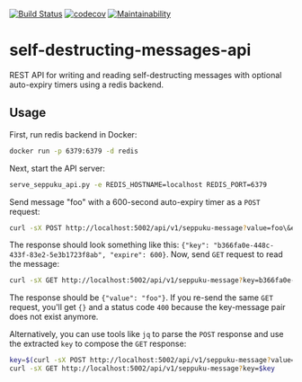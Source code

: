 [![Build Status](https://travis-ci.org/smomni/self-destructing-messages-api.svg?branch=master)](https://travis-ci.org/smomni/self-destructing-messages-api)
[![codecov](https://codecov.io/gh/smomni/self-destructing-messages-api/branch/master/graph/badge.svg)](https://codecov.io/gh/smomni/self-destructing-messages-api)
[![Maintainability](https://api.codeclimate.com/v1/badges/34b7685d825a9a9a96a2/maintainability)](https://codeclimate.com/github/smomni/self-destructing-messages-api/maintainability)

# self-destructing-messages-api

REST API for writing and reading self-destructing messages with optional auto-expiry timers using a redis backend.


## Usage

First, run redis backend in Docker:

```bash
docker run -p 6379:6379 -d redis
```

Next, start the API server:

```bash
serve_seppuku_api.py -e REDIS_HOSTNAME=localhost REDIS_PORT=6379
```

Send message "foo" with a 600-second auto-expiry timer as a `POST` request:

```bash
curl -sX POST http://localhost:5002/api/v1/seppuku-message?value=foo\&expire=600
```

The response should look something like this: `{"key": "b366fa0e-448c-433f-83e2-5e3b1723f8ab", "expire": 600}`. 
Now, send `GET` request to read the message:

```bash
curl -sX GET http://localhost:5002/api/v1/seppuku-message?key=b366fa0e-448c-433f-83e2-5e3b1723f8ab
``` 

The response should be `{"value": "foo"}`. 
If you re-send the same `GET` request, you'll get `{}` and a status code `400` because the key-message pair does not exist anymore.

Alternatively, you can use tools like `jq` to parse the `POST` response and use the extracted `key` to compose the `GET` response:

```bash
key=$(curl -sX POST http://localhost:5002/api/v1/seppuku-message?value=foo\&expire=600 | jq -r '.key')
curl -sX GET http://localhost:5002/api/v1/seppuku-message?key=$key
```

